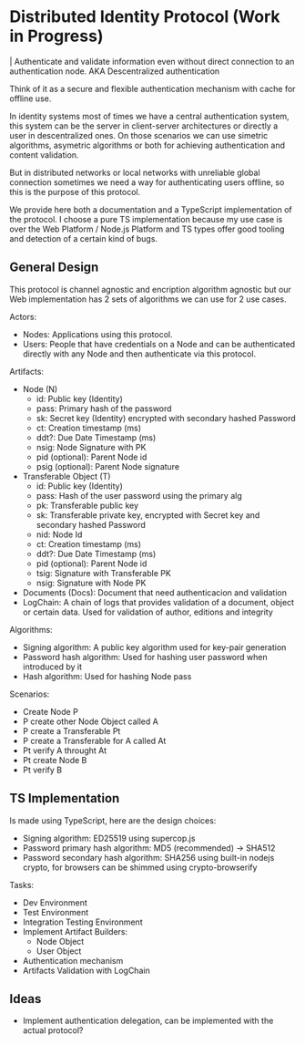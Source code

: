# Distributed Identity Protocol (Work in Progress)

| Authenticate and validate information even without direct connection to an authentication node. AKA Descentralized authentication

Think of it as a secure and flexible authentication mechanism with cache for offline use.

In identity systems most of times we have a central authentication system, this system can be the server in client-server architectures or directly a user in descentralized ones. On those scenarios we can use simetric algorithms, asymetric algorithms or both for achieving authentication and content validation.

But in distributed networks or local networks with unreliable global connection sometimes we need a way for authenticating users offline, so this is the purpose of this protocol.

We provide here both a documentation and a TypeScript implementation of the protocol. I choose a pure TS implementation because my use case is over the Web Platform / Node.js Platform and TS types offer good tooling and detection of a certain kind of bugs.

## General Design

This protocol is channel agnostic and encription algorithm agnostic but our Web implementation has 2 sets of algorithms we can use for 2 use cases.

Actors:

- Nodes: Applications using this protocol.
- Users: People that have credentials on a Node and can be authenticated directly with any Node and then authenticate  via this protocol.

Artifacts:

- Node (N)
  - id: Public key (Identity)
  - pass: Primary hash of the password
  - sk: Secret key (Identity) encrypted with secondary hashed Password
  - ct: Creation timestamp (ms)
  - ddt?: Due Date Timestamp (ms)
  - nsig: Node Signature with PK
  - pid (optional): Parent Node id
  - psig (optional): Parent Node signature
- Transferable Object (T)
  - id: Public key (Identity)
  - pass: Hash of the user password using the primary alg
  - pk: Transferable public key
  - sk: Transferable private key, encrypted with Secret key and secondary hashed Password
  - nid: Node Id
  - ct: Creation timestamp (ms)
  - ddt?: Due Date Timestamp (ms)
  - pid (optional): Parent Node id
  - tsig: Signature with Transferable PK
  - nsig: Signature with Node PK
- Documents (Docs): Document that need authenticacion and validation
- LogChain: A chain of logs that provides validation of a document, object or certain data. Used for validation of author, editions and integrity

Algorithms:

- Signing algorithm: A public key algorithm used for key-pair generation
- Password hash algorithm: Used for hashing user password when introduced by it
- Hash algorithm: Used for hashing Node pass

Scenarios:

- Create Node P
- P create other Node Object called A
- P create a Transferable Pt
- P create a Transferable for A called At
- Pt verify A throught At
- Pt create Node B
- Pt verify B

## TS Implementation

Is made using TypeScript, here are the design choices:

- Signing algorithm: ED25519 using supercop.js
- Password primary hash algorithm: MD5 (recommended) -> SHA512
- Password secondary hash algorithm: SHA256 using built-in nodejs crypto, for browsers can be shimmed using crypto-browserify

Tasks:

- Dev Environment
- Test Environment
- Integration Testing Environment
- Implement Artifact Builders:
    - Node Object
    - User Object
- Authentication mechanism
- Artifacts Validation with LogChain

## Ideas

- Implement authentication delegation, can be implemented with the actual protocol?
